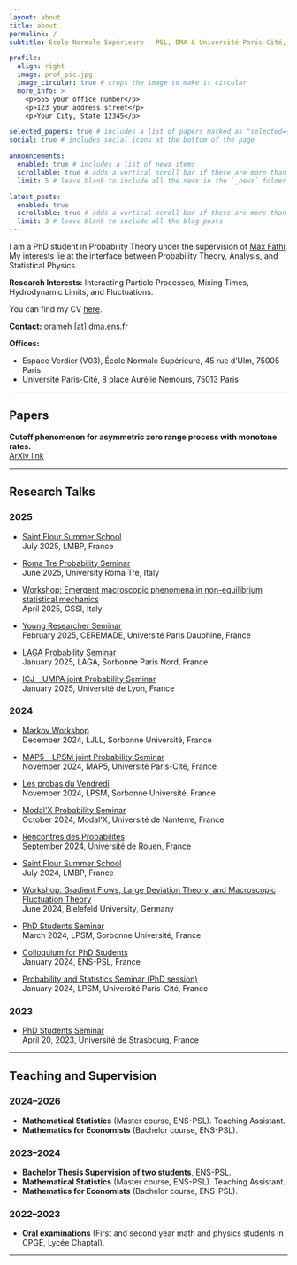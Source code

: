 ```yaml
---
layout: about
title: about
permalink: /
subtitle: Ecole Normale Supérieure - PSL, DMA & Université Paris-Cité, LPSM.

profile:
  align: right
  image: prof_pic.jpg
  image_circular: true # crops the image to make it circular
  more_info: >
    <p>555 your office number</p>
    <p>123 your address street</p>
    <p>Your City, State 12345</p>

selected_papers: true # includes a list of papers marked as "selected={true}"
social: true # includes social icons at the bottom of the page

announcements:
  enabled: true # includes a list of news items
  scrollable: true # adds a vertical scroll bar if there are more than 3 news items
  limit: 5 # leave blank to include all the news in the `_news` folder

latest_posts:
  enabled: true
  scrollable: true # adds a vertical scroll bar if there are more than 3 new posts items
  limit: 3 # leave blank to include all the blog posts
---
```


I am a PhD student in Probability Theory under the supervision of [Max Fathi](https://www.normalesup.org/~mfathi/).  
My interests lie at the interface between Probability Theory, Analysis, and Statistical Physics.

**Research Interests:** Interacting Particle Processes, Mixing Times, Hydrodynamic Limits, and Fluctuations.

You can find my CV [here](assets/pdf/cv_website.pdf).

**Contact:** orameh [at] dma.ens.fr  

**Offices:**
- Espace Verdier (V03), École Normale Supérieure, 45 rue d’Ulm, 75005 Paris  
- Université Paris-Cité, 8 place Aurélie Nemours, 75013 Paris  

---

## Papers

**Cutoff phenomenon for asymmetric zero range process with monotone rates.**  
[ArXiv link](https://arxiv.org/abs/2410.05220)

---

## Research Talks

### 2025

- [Saint Flour Summer School]()  
  July 2025, LMBP, France  

- [Roma Tre Probability Seminar](https://matematicafisica.uniroma3.it/articoli/seminario-di-probabilita-507486/)  
  June 2025, University Roma Tre, Italy  

- [Workshop: Emergent macroscopic phenomena in non-equilibrium statistical mechanics](https://trimester2025.math.gssi.it/workshop3/ons_rameh/)  
  April 2025, GSSI, Italy  

- [Young Researcher Seminar](https://www.ceremade.dauphine.fr/fr/actualites/detail-de-lactualite/article/seminaire-jeunes-chercheurs-ons-rameh-jeudi-20-fevrier-2025.html)  
  February 2025, CEREMADE, Université Paris Dauphine, France  

- [LAGA Probability Seminar]()  
  January 2025, LAGA, Sorbonne Paris Nord, France  

- [ICJ - UMPA joint Probability Seminar](https://indico.math.cnrs.fr/event/13297/)  
  January 2025, Université de Lyon, France  

### 2024

- [Markov Workshop]()  
  December 2024, LJLL, Sorbonne Université, France  

- [MAP5 - LPSM joint Probability Seminar](https://map5.mi.parisdescartes.fr/events/seminaire-croise-map5-lpsm-2/)  
  November 2024, MAP5, Université Paris-Cité, France  

- [Les probas du Vendredi](https://www.lpsm.paris/seminaires/probasduvendredi/index)  
  November 2024, LPSM, Sorbonne Université, France  

- [Modal'X Probability Seminar](https://modalx.parisnanterre.fr/seminaires/seminaire-modalx-ons-rameh-lpsm-dma)  
  October 2024, Modal'X, Université de Nanterre, France  

- [Rencontres des Probabilités](https://lmrs.univ-rouen.fr/fr/content/rencontres-de-probabilites-2024)  
  September 2024, Université de Rouen, France  

- [Saint Flour Summer School]()  
  July 2024, LMBP, France  

- [Workshop: Gradient Flows, Large Deviation Theory, and Macroscopic Fluctuation Theory](https://www.sfb1283.uni-bielefeld.de/2024_MFT/)  
  June 2024, Bielefeld University, Germany  

- [PhD Students Seminar](https://www.lpsm.paris/seminaires/semdoc/index)  
  March 2024, LPSM, Sorbonne Université, France  

- [Colloquium for PhD Students]()  
  January 2024, ENS-PSL, France  

- [Probability and Statistics Seminar (PhD session)](https://www.lpsm.paris/seminaires/seminairemod/index)  
  January 2024, LPSM, Université Paris-Cité, France  

### 2023

- [PhD Students Seminar](https://irma.math.unistra.fr/seminaires/seminaire-doctorants-2023.html)  
  April 20, 2023, Université de Strasbourg, France  

---

## Teaching and Supervision

### 2024–2026
- **Mathematical Statistics** (Master course, ENS-PSL). Teaching Assistant.  
- **Mathematics for Economists** (Bachelor course, ENS-PSL).  

### 2023–2024
- **Bachelor Thesis Supervision of two students**, ENS-PSL.  
- **Mathematical Statistics** (Master course, ENS-PSL). Teaching Assistant.  
- **Mathematics for Economists** (Bachelor course, ENS-PSL).  

### 2022–2023
- **Oral examinations** (First and second year math and physics students in CPGE, Lycée Chaptal).  

---
